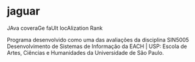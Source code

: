 jaguar
======

JAva coveraGe faUlt locAlization Rank

Programa desenvolvido como uma das avaliações da disciplina SIN5005	Desenvolvimento de Sistemas de Informação da EACH | USP: Escola de Artes, Ciências e Humanidades da Universidade de São Paulo.
